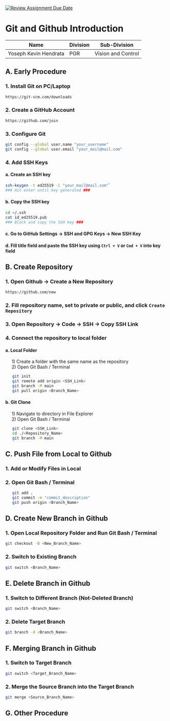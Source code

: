 [![Review Assignment Due Date](https://classroom.github.com/assets/deadline-readme-button-22041afd0340ce965d47ae6ef1cefeee28c7c493a6346c4f15d667ab976d596c.svg)](https://classroom.github.com/a/tbEHDGEc)

# Git and Github Introduction

| Name  | Division        | Sub-Division  |
| ----- | ---------- | ---------- |
| Yoseph Kevin Hendrata   | PGR | Vision and Control |

## A. Early Procedure

### **1. Install Git on PC/Laptop**  

   ```bash
   https://git-scm.com/downloads
   ```

### **2. Create a GitHub Account**  

   ```bash
   https://github.com/join
   ```

### **3. Configure Git**

   ```bash
   git config --global user.name "your_username"  
   git config --global user.email "your_mail@mail.com"
   ```

### **4. Add SSH Keys**  

#### a. Create an SSH key

   ```bash
   ssh-keygen -t ed25519 -C "your_mail@mail.com"`  
   ### Hit enter until key generated ###
   ```

#### b. Copy the SSH key

   ```bash
   cd ~/.ssh
   cat id_ed25519.pub
   ### Block and copy the SSH key ###
   ```  

#### c. Go to **GitHub Settings** -> **SSH and GPG Keys** -> **New SSH Key**

#### d. Fill title field and paste the SSH key using `Ctrl + V` or `Cmd + V` into key field

## B. Create Repository

### **1. Open Github -> Create a New Repository**

   ```bash
   https://github.com/new
   ```

### **2. Fill repository name, set to private or public, and click `Create Repository`**

### **3. Open Repository -> Code -> SSH -> Copy SSH Link**

### **4. Connect the repository to local folder**

#### a. Local Folder

&nbsp;&nbsp;&nbsp;&nbsp; 1) Create a folder with the same name as the repository  
&nbsp;&nbsp;&nbsp;&nbsp; 2) Open Git Bash / Terminal

   ```bash
      git init
      git remote add origin <SSH_Link>
      git branch -M main
      git pull origin <Branch_Name>
   ```

#### b. Git Clone

&nbsp;&nbsp;&nbsp;&nbsp; 1) Navigate to directory in File Explorer  
&nbsp;&nbsp;&nbsp;&nbsp; 2) Open Git Bash / Terminal

   ```bash
      git clone <SSH_Link>
      cd ./<Repository_Name>
      git branch -M main
   ```

## C. Push File from Local to Github

### **1. Add or Modify Files in Local**

### **2. Open Git Bash / Terminal**

   ```bash
      git add .
      git commit -m "commit_description"
      git push origin <Branch_Name>
   ```

## D. Create New Branch in Github

### **1. Open Local Repository Folder and Run Git Bash / Terminal**

   ```bash
   git checkout -B <New_Branch_Name> 
   ```

### **2. Switch to Existing Branch**

   ```bash
   git switch <Branch_Name>
   ```

## E. Delete Branch in Github

### **1. Switch to Different Branch (Not-Deleted Branch)**

   ```bash
   git switch <Branch_Name>
   ```

### **2. Delete Target Branch**

   ```bash
   git branch -d <Branch_Name>
   ```

## F. Merging Branch in Github

### **1. Switch to Target Branch**

   ```bash
   git switch <Target_Branch_Name>
   ```

### **2. Merge the Source Branch into the Target Branch**

   ```bash
   git merge <Source_Branch_Name>
   ```

## G. Other Procedure
